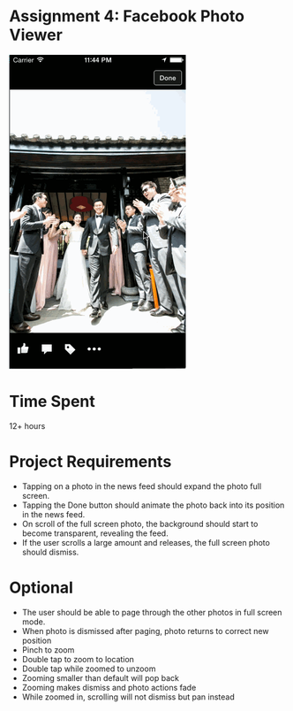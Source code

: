 Assignment 4: Facebook Photo Viewer
===================================

<img src="https://raw.githubusercontent.com/kevnull/ios-course-facebook/master/facebook.gif"/>

# Time Spent
12+ hours

# Project Requirements
* Tapping on a photo in the news feed should expand the photo full screen.
* Tapping the Done button should animate the photo back into its position in the news feed.
* On scroll of the full screen photo, the background should start to become transparent, revealing the feed.
* If the user scrolls a large amount and releases, the full screen photo should dismiss.

# Optional
* The user should be able to page through the other photos in full screen mode.
* When photo is dismissed after paging, photo returns to correct new position
* Pinch to zoom
* Double tap to zoom to location
* Double tap while zoomed to unzoom
* Zooming smaller than default will pop back
* Zooming makes dismiss and photo actions fade
* While zoomed in, scrolling will not dismiss but pan instead
